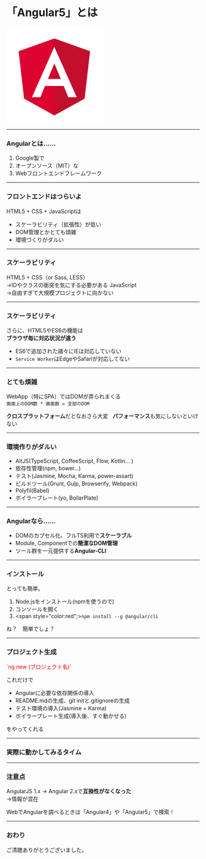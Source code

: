 # 「Angular5」とは

![logo](assets/angular.png)

---

### Angularとは……

1. Google製で
2. オープンソース（MIT）な
3. Webフロントエンドフレームワーク  

---

### フロントエンドはつらいよ

HTML5 + CSS + JavaScriptは

- スケーラビリティ（拡張性）が低い
- DOM管理とかとても煩雑
- 環境づくりがダルい

---

### スケーラビリティ

HTML5 + CSS（or Sass, LESS）  
→IDやクラスの衝突を気にする必要がある
JavaScript  
→自由すぎて大規模プロジェクトに向かない

---

### スケーラビリティ

さらに、HTML5やES6の機能は  
**ブラウザ毎に対応状況が違う**

- ES6で追加された諸々にIEは対応していない
- `Service Worker`はEdgeやSafariが対応してない


---

### とても煩雑

WebApp（特にSPA）ではDOMが弄られまくる  
`画面上のDOM数 * 画面数 = 全部のDOM`

**クロスプラットフォーム**だとなおさら大変  
**パフォーマンス**も気にしないといけない

---

### 環境作りがダルい

- AltJS(TypeScript, CoffeeScript, Flow, Kotlin... )
- 依存性管理(npm, bower...)
- テスト(Jasmine, Mocha, Karma, power-assart)
- ビルドツール(Grunt, Gulp, Browserify, Webpack)
- Polyfil(Babel)
- ボイラープレート(yo, BoilarPlate)

--- 

### Angularなら……

- DOMのカプセル化、フルTS利用で**スケーラブル**
- Module, Componentでの**簡潔なDOM管理**
- ツール群を一元提供する**Angular-CLI**

---

### インストール

とっても簡単。

1. Node.jsをインストール(npmを使うので)
2. コンソールを開く
3. <span style="color:red";>`npm install --g @angular/cli`</span>

ね？　簡単でしょ？

---

### プロジェクト生成

<p style="color:red;">`ng new (プロジェクト名)`</p>

これだけで

+ Angularに必要な依存関係の導入
+ README.mdの生成、git initと.gitignoreの生成
+ テスト環境の導入(Jasmine + Karma)
+ ボイラープレート生成(導入後、すぐ動かせる)

をやってくれる

---

### 実際に動かしてみるタイム

---

### 注意点

AngularJS 1.x → Angular 2.xで**互換性がなくなった**  
→情報が混在

WebでAngularを調べるときは「Angular4」や「Angular5」で検索！

---

### おわり

ご清聴ありがとうございました。
